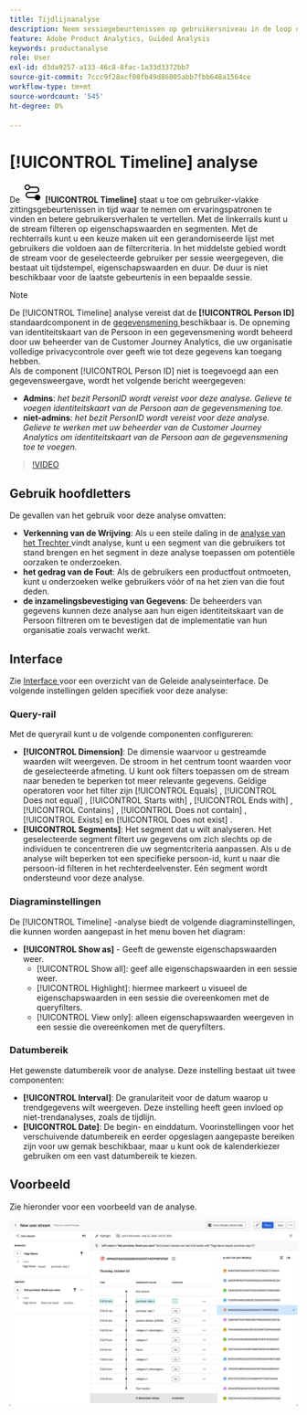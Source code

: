 ```yaml
---
title: Tijdlijnanalyse
description: Neem sessiegebeurtenissen op gebruikersniveau in de loop der tijd waar om ervaringspatronen te zoeken.
feature: Adobe Product Analytics, Guided Analysis
keywords: productanalyse
role: User
exl-id: d3da9257-a133-46c8-8fac-1a33d3372bb7
source-git-commit: 7ccc9f28acf08fb49d86005abb7fbb648a1564ce
workflow-type: tm+mt
source-wordcount: '545'
ht-degree: 0%

---
```


# [!UICONTROL Timeline] analyse

De ![ analyse van de Chronologie ](/help/assets/icons/Timeline.svg) **[!UICONTROL Timeline]** staat u toe om gebruiker-vlakke zittingsgebeurtenissen in tijd waar te nemen om ervaringspatronen te vinden en betere gebruikersverhalen te vertellen. Met de linkerrails kunt u de stream filteren op eigenschapswaarden en segmenten. Met de rechterrails kunt u een keuze maken uit een gerandomiseerde lijst met gebruikers die voldoen aan de filtercriteria. In het middelste gebied wordt de stream voor de geselecteerde gebruiker per sessie weergegeven, die bestaat uit tijdstempel, eigenschapswaarden en duur. De duur is niet beschikbaar voor de laatste gebeurtenis in een bepaalde sessie.


>[!NOTE]
>
>De [!UICONTROL Timeline] analyse vereist dat de **[!UICONTROL Person ID]** standaardcomponent in de [ gegevensmening ](/help/data-views/component-reference.md#optional) beschikbaar is. De opneming van identiteitskaart van de Persoon in een gegevensmening wordt beheerd door uw beheerder van de Customer Journey Analytics, die uw organisatie volledige privacycontrole over geeft wie tot deze gegevens kan toegang hebben.
><br/>Als de component [!UICONTROL Person ID] niet is toegevoegd aan een gegevensweergave, wordt het volgende bericht weergegeven:
>
>* **Admins**: *het bezit PersonID wordt vereist voor deze analyse. Gelieve te voegen identiteitskaart van de Persoon aan de gegevensmening toe.*
>* **niet-admins**: *het bezit PersonID wordt vereist voor deze analyse. Gelieve te werken met uw beheerder van de Customer Journey Analytics om identiteitskaart van de Persoon aan de gegevensmening toe te voegen.*

>[!VIDEO](https://video.tv.adobe.com/v/3427810/?learn=on)



## Gebruik hoofdletters

De gevallen van het gebruik voor deze analyse omvatten:

* **Verkenning van de Wrijving**: Als u een steile daling in de [ analyse van het Trechter ](funnel.md) vindt analyse, kunt u een segment van die gebruikers tot stand brengen en het segment in deze analyse toepassen om potentiële oorzaken te onderzoeken.
* **het gedrag van de Fout**: Als de gebruikers een productfout ontmoeten, kunt u onderzoeken welke gebruikers vóór of na het zien van die fout deden.
* **de inzamelingsbevestiging van Gegevens**: De beheerders van gegevens kunnen deze analyse aan hun eigen identiteitskaart van de Persoon filtreren om te bevestigen dat de implementatie van hun organisatie zoals verwacht werkt.

## Interface

Zie [ Interface ](../overview.md#interface) voor een overzicht van de Geleide analyseinterface. De volgende instellingen gelden specifiek voor deze analyse:

### Query-rail

Met de queryrail kunt u de volgende componenten configureren:

* **[!UICONTROL Dimension]**: De dimensie waarvoor u gestreamde waarden wilt weergeven. De stroom in het centrum toont waarden voor de geselecteerde afmeting. U kunt ook filters toepassen om de stream naar beneden te beperken tot meer relevante gegevens. Geldige operatoren voor het filter zijn [!UICONTROL Equals] , [!UICONTROL Does not equal] , [!UICONTROL Starts with] , [!UICONTROL Ends with] , [!UICONTROL Contains] , [!UICONTROL Does not contain] , [!UICONTROL Exists] en [!UICONTROL Does not exist] .
* **[!UICONTROL Segments]**: Het segment dat u wilt analyseren. Het geselecteerde segment filtert uw gegevens om zich slechts op de individuen te concentreren die uw segmentcriteria aanpassen. Als u de analyse wilt beperken tot een specifieke persoon-id, kunt u naar die persoon-id filteren in het rechterdeelvenster. Eén segment wordt ondersteund voor deze analyse.

### Diagraminstellingen

De [!UICONTROL Timeline] -analyse biedt de volgende diagraminstellingen, die kunnen worden aangepast in het menu boven het diagram:

* **[!UICONTROL Show as]** - Geeft de gewenste eigenschapswaarden weer.
   * [!UICONTROL Show all]: geef alle eigenschapswaarden in een sessie weer.
   * [!UICONTROL Highlight]: hiermee markeert u visueel de eigenschapswaarden in een sessie die overeenkomen met de queryfilters.
   * [!UICONTROL View only]: alleen eigenschapswaarden weergeven in een sessie die overeenkomen met de queryfilters.

### Datumbereik

Het gewenste datumbereik voor de analyse. Deze instelling bestaat uit twee componenten:

* **[!UICONTROL Interval]**: De granulariteit voor de datum waarop u trendgegevens wilt weergeven. Deze instelling heeft geen invloed op niet-trendanalyses, zoals de tijdlijn.
* **[!UICONTROL Date]**: De begin- en einddatum. Voorinstellingen voor het verschuivende datumbereik en eerder opgeslagen aangepaste bereiken zijn voor uw gemak beschikbaar, maar u kunt ook de kalenderkiezer gebruiken om een vast datumbereik te kiezen.


## Voorbeeld

Zie hieronder voor een voorbeeld van de analyse.

![ Chronologie ](../assets/timeline-new.png)
